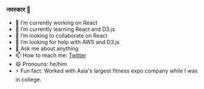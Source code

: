 ### नमस्कार 🙏

- 🔭 I’m currently working on React 
- 🌱 I’m currently learning React and D3.js
- 👯 I’m looking to collaborate on React
- 🤔 I’m looking for help with AWS and D3.js
- 💬 Ask me about anything
- 📫 How to reach me: [Twitter](https://twitter.com/karantondare)
- 😄 Pronouns: he/him
- ⚡ Fun fact: Worked with Asia's largest fitness expo company while I was in college.
